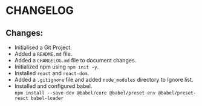 # CHANGELOG

## Changes:

- Initialised a Git Project.
- Added a `README.md` file.
- Added a `CHANGELOG.md` file to document changes.
- Initialized npm using `npm init -y`.
- Installed `react` and `react-dom`.
- Added a `.gitignore` file and added `node_modules` directory to Ignore list.
- Installed and configured babel.\
  `npm install --save-dev @babel/core @babel/preset-env @babel/preset-react babel-loader`

